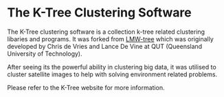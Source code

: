 The K-Tree Clustering Software
==============================

The K-Tree clustering software is a collection k-tree related clustering libaries and programs. It was forked from [LMW-tree](https://github.com/cmdevries/LMW-tree) which was originally developed by Chris de Vries and Lance De Vine at QUT (Queensland University of Technology). 

After seeing its the powerful ability in clustering big data, it was utilised to cluster satellite images to help with solving environment related problems.

Please refer to the K-Tree website for more information.
